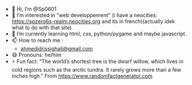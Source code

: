 - 👋 Hi, I’m @Sp0601
- 👀 I’m interested in "web developpement" (i have a neocities: https://spzero6s-realm.neocities.org and
  its in french)(actually idek what to do with that site)
- 🌱 I’m currently learning html, css, python/pygame and maybe javascript.
- 📫 How to reach me :
  - ahmedidrissighali@gmail.com
- 😄 Pronouns: he/him
- ⚡ Fun fact:
  "The world’s shortest tree is the dwarf willow, which lives in cold regions such as the arctic tundra.
  It rarely grows more than a few inches high."
                                                         From https://www.randomfactgenerator.com
<!---
Sp0601/Sp0601 is a ✨ special ✨ repository because its `README.md` (this file) appears on your GitHub profile.
You can click the Preview link to take a look at your changes.
--->
